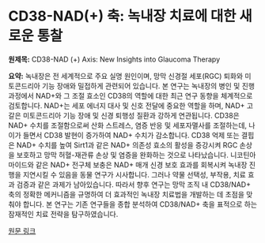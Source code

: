 # CD38-NAD(+) 축: 녹내장 치료에 대한 새로운 통찰

**원제목:** CD38-NAD (+) Axis: New Insights into Glaucoma Therapy

**요약:** 녹내장은 전 세계적으로 주요 실명 원인이며, 망막 신경절 세포(RGC) 퇴화와 미토콘드리아 기능 장애와 밀접하게 관련되어 있습니다.  본 연구는 녹내장의 병인 및 진행 과정에서 NAD+와 그 조절 효소인 CD38의 역할에 대한 최근 연구 동향을 체계적으로 검토합니다. NAD+는 세포 에너지 대사 및 신호 전달에 중요한 역할을 하며, NAD+ 고갈은 미토콘드리아 기능 장애 및 신경 퇴행성 질환과 강하게 연관됩니다. CD38은 NAD+ 수치를 조절함으로써 산화 스트레스, 염증 반응 및 세포자멸사를 조절하는데, 나이가 들면서 CD38 발현이 증가하여 NAD+ 수치가 감소합니다. CD38 억제 또는 결핍은 NAD+ 수치를 높여 Sirt1과 같은 NAD+ 의존성 효소의 활성을 증강시켜 RGC 손상을 보호하고 망막 허혈-재관류 손상 및 염증을 완화하는 것으로 나타났습니다.  니코틴아마이드와 같은 NAD+ 전구체 보충은 NAD+ 매개 신경 보호 효과를 회복시켜 녹내장 진행을 지연시킬 수 있음을 동물 연구가 시사합니다.  그러나 약물 선택성, 부작용, 치료 효과 검증과 같은 과제가 남아있습니다. 따라서 향후 연구는 망막 조직 내 CD38/NAD+ 축의 정확한 메커니즘을 규명하여 더 효과적인 녹내장 치료법을 개발하는 데 초점을 맞춰야 합니다.  본 연구는 기존 연구들을 종합 분석하여 CD38/NAD+ 축을 표적으로 하는 잠재적인 치료 전략을 탐구하였습니다.

[원문 링크](https://link.springer.com/article/10.1007/s12035-025-05243-3)
